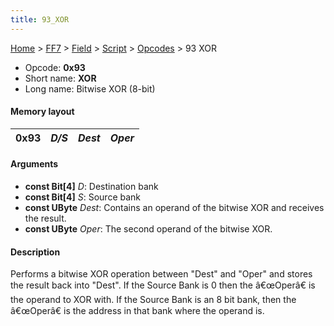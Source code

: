 ```yaml
---
title: 93_XOR
---
```


[Home](../../../../Main_Page.md) > [FF7](../../../../FF7.md) > [Field](../../../Field.md) > [Script](../../Script.md) > [Opcodes](../Opcodes.md) > 93 XOR

-   Opcode: **0x93**
-   Short name: **XOR**
-   Long name: Bitwise XOR (8-bit)

#### Memory layout

| 0x93 | *D/S* | *Dest* | *Oper* |
|------|-------|--------|--------|

#### Arguments

-   **const Bit\[4\]** *D*: Destination bank
-   **const Bit\[4\]** *S*: Source bank
-   **const UByte** *Dest*: Contains an operand of the bitwise XOR and receives the result.
-   **const UByte** *Oper*: The second operand of the bitwise XOR.

#### Description

Performs a bitwise XOR operation between "Dest" and "Oper" and stores the result back into "Dest". If the Source Bank is 0 then the â€œOperâ€ is the operand to XOR with. If the Source Bank is an 8 bit bank, then the â€œOperâ€ is the address in that bank where the operand is.
